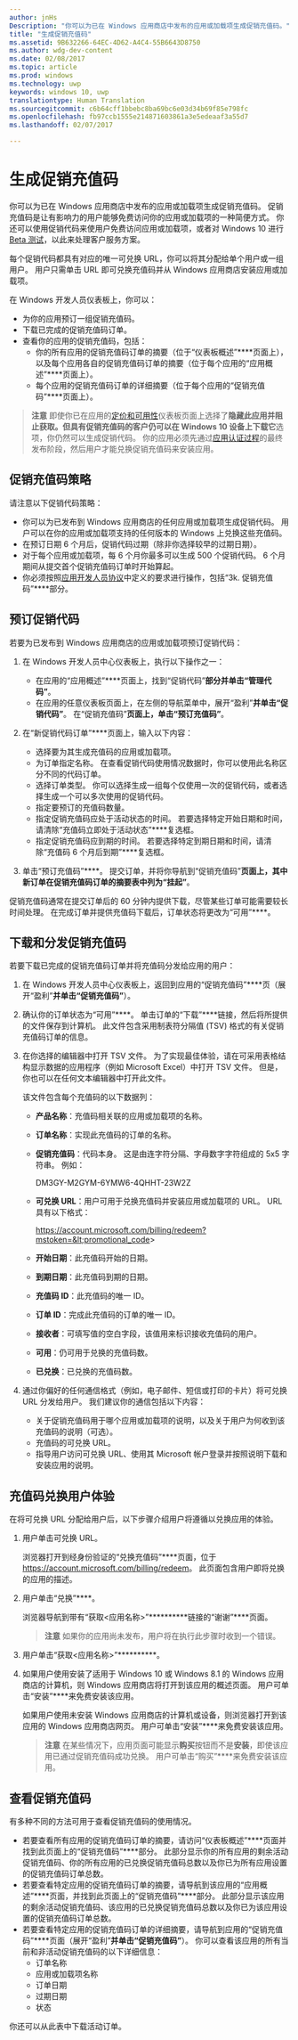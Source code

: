```yaml
---
author: jnHs
Description: "你可以为已在 Windows 应用商店中发布的应用或加载项生成促销充值码。"
title: "生成促销充值码"
ms.assetid: 9B632266-64EC-4D62-A4C4-55B6643D8750
ms.author: wdg-dev-content
ms.date: 02/08/2017
ms.topic: article
ms.prod: windows
ms.technology: uwp
keywords: windows 10, uwp
translationtype: Human Translation
ms.sourcegitcommit: c6b64cff1bbebc8ba69bc6e03d34b69f85e798fc
ms.openlocfilehash: fb97ccb1555e214871603861a3e5edeaaf3a55d7
ms.lasthandoff: 02/07/2017

---
```


# <a name="generate-promotional-codes"></a>生成促销充值码


你可以为已在 Windows 应用商店中发布的应用或加载项生成促销充值码。 促销充值码是让有影响力的用户能够免费访问你的应用或加载项的一种简便方式。 你还可以使用促销代码来使用户免费访问应用或加载项，或者对 Windows 10 进行 [Beta 测试](beta-testing-and-targeted-distribution.md)，以此来处理客户服务方案。

每个促销代码都具有对应的唯一可兑换 URL，你可以将其分配给单个用户或一组用户。 用户只需单击 URL 即可兑换充值码并从 Windows 应用商店安装应用或加载项。

在 Windows 开发人员仪表板上，你可以：

-   为你的应用预订一组促销充值码。
-   下载已完成的促销充值码订单。
-   查看你的应用的促销充值码，包括：
    -   你的所有应用的促销充值码订单的摘要（位于“仪表板概述”****页面上），以及每个应用各自的促销充值码订单的摘要（位于每个应用的“应用概述”****页面上）。
    -   每个应用的促销充值码订单的详细摘要（位于每个应用的“促销充值码”****页面上）。

> **注意**  即使你已在应用的[定价和可用性](set-app-pricing-and-availability.md)仪表板页面上选择了**隐藏此应用并阻止获取。但具有促销充值码的客户仍可以在 Windows 10 设备上下载它**选项，你仍然可以生成促销代码。 你的应用必须先通过[应用认证过程](the-app-certification-process.md)的最终发布阶段，然后用户才能兑换促销充值码来安装应用。

## <a name="promotional-code-policies"></a>促销充值码策略


请注意以下促销代码策略：

-   你可以为已发布到 Windows 应用商店的任何应用或加载项生成促销代码。 用户可以在你的应用或加载项支持的任何版本的 Windows 上兑换这些充值码。
-   在预订日期 6 个月后，促销代码过期（除非你选择较早的过期日期）。
-   对于每个应用或加载项，每 6 个月你最多可以生成 500 个促销代码。 6 个月期间从提交首个促销充值码订单时开始算起。
-   你必须按照[应用开发人员协议](https://msdn.microsoft.com/library/windows/apps/hh694058)中定义的要求进行操作，包括“3k. 促销充值码”****部分。

## <a name="order-promotional-codes"></a>预订促销代码


若要为已发布到 Windows 应用商店的应用或加载项预订促销代码：

1.  在 Windows 开发人员中心仪表板上，执行以下操作之一：
    -   在应用的“应用概述”****页面上，找到“促销代码”****部分并单击“管理代码”****。
    -   在应用的任意仪表板页面上，在左侧的导航菜单中，展开“盈利”****并单击“促销代码”****。 在“促销充值码”****页面上，单击“预订充值码”****。

2.  在“新促销代码订单”****页面上，输入以下内容：
    -   选择要为其生成充值码的应用或加载项。
    -   为订单指定名称。 在查看促销代码使用情况数据时，你可以使用此名称区分不同的代码订单。
    -   选择订单类型。 你可以选择生成一组每个仅使用一次的促销代码，或者选择生成一个可以多次使用的促销代码。
    -   指定要预订的充值码数量。
    -   指定促销充值码应处于活动状态的时间。 若要选择特定开始日期和时间，请清除“充值码立即处于活动状态”****复选框。
    -   指定促销充值码应到期的时间。 若要选择特定到期日期和时间，请清除“充值码 6 个月后到期”****复选框。

3.  单击“预订充值码”****。 提交订单，并将你导航到“促销充值码”****页面上，其中新订单在促销充值码订单的摘要表中列为“挂起”****。

促销充值码通常在提交订单后的 60 分钟内提供下载，尽管某些订单可能需要较长时间处理。 在完成订单并提供充值码下载后，订单状态将更改为“可用”****。

## <a name="download-and-distribute-promotional-codes"></a>下载和分发促销充值码


若要下载已完成的促销充值码订单并将充值码分发给应用的用户：

1.  在 Windows 开发人员中心仪表板上，返回到应用的“促销充值码”****页（展开“盈利”****并单击“促销充值码”****）。
2.  确认你的订单状态为“可用”****。 单击订单的“下载”****链接，然后将所提供的文件保存到计算机。 此文件包含采用制表符分隔值 (TSV) 格式的有关促销充值码订单的信息。
3.  在你选择的编辑器中打开 TSV 文件。 为了实现最佳体验，请在可采用表格结构显示数据的应用程序（例如 Microsoft Excel）中打开 TSV 文件。 但是，你也可以在任何文本编辑器中打开此文件。

    该文件包含每个充值码的以下数据列：

    -   **产品名称**：充值码相关联的应用或加载项的名称。
    -   **订单名称**：实现此充值码的订单的名称。
    -   **促销充值码**：代码本身。 这是由连字符分隔、字母数字字符组成的 5x5 字符串。 例如：

        DM3GY-M2GYM-6YMW6-4QHHT-23W2Z

    -   **可兑换 URL**：用户可用于兑换充值码并安装应用或加载项的 URL。 URL 具有以下格式：

        https://account.microsoft.com/billing/redeem?mstoken=&lt;promotional_code&gt;

    -   **开始日期**：此充值码开始的日期。
    -   **到期日期**：此充值码到期的日期。
    -   **充值码 ID**：此充值码的唯一 ID。
    -   **订单 ID**：完成此充值码的订单的唯一 ID。
    -   **接收者**：可填写值的空白字段，该值用来标识接收充值码的用户。
    -   **可用**：仍可用于兑换的充值码数。
    -   **已兑换**：已兑换的充值码数。

4.  通过你偏好的任何通信格式（例如，电子邮件、短信或打印的卡片）将可兑换 URL 分发给用户。 我们建议你的通信包括以下内容：
    -   关于促销充值码用于哪个应用或加载项的说明，以及关于用户为何收到该充值码的说明（可选）。
    -   充值码的可兑换 URL。
    -   指导用户访问可兑换 URL、使用其 Microsoft 帐户登录并按照说明下载和安装应用的说明。

## <a name="code-redemption-user-experience"></a>充值码兑换用户体验


在将可兑换 URL 分配给用户后，以下步骤介绍用户将遵循以兑换应用的体验。

1.  用户单击可兑换 URL。

    浏览器打开到经身份验证的“兑换充值码”****页面，位于 <https://account.microsoft.com/billing/redeem>。 此页面包含用户即将兑换的应用的描述。

2.  用户单击“兑换”****。

    浏览器导航到带有“获取&lt;应用名称&gt;”**********链接的“谢谢”****页面。

    > **注意**  如果你的应用尚未发布，用户将在执行此步骤时收到一个错误。

3.  用户单击“获取&lt;应用名称&gt;”**********。

4.  如果用户使用安装了适用于 Windows 10 或 Windows 8.1 的 Windows 应用商店的计算机，则 Windows 应用商店将打开到该应用的概述页面。 用户可单击“安装”****来免费安装该应用。

    如果用户使用未安装 Windows 应用商店的计算机或设备，则浏览器打开到该应用的 Windows 应用商店网页。 用户可单击“安装”****来免费安装该应用。

    > **注意**  在某些情况下，应用页面可能显示**购买**按钮而不是**安装**，即使该应用已通过促销充值码成功兑换。 用户可单击“购买”****来免费安装该应用。

## <a name="review-your-promotional-codes"></a>查看促销充值码


有多种不同的方法可用于查看促销充值码的使用情况。

-   若要查看所有应用的促销充值码订单的摘要，请访问“仪表板概述”****页面并找到此页面上的“促销充值码”****部分。 此部分显示你的所有应用的剩余活动促销充值码、你的所有应用的已兑换促销充值码总数以及你已为所有应用设置的促销充值码订单总数。
-   若要查看特定应用的促销充值码订单的摘要，请导航到该应用的“应用概述”****页面，并找到此页面上的“促销充值码”****部分。 此部分显示该应用的剩余活动促销充值码、该应用的已兑换促销充值码总数以及你已为该应用设置的促销充值码订单总数。
-   若要查看特定应用的促销充值码订单的详细摘要，请导航到应用的“促销充值码”****页面（展开“盈利”****并单击“促销充值码”****）。 你可以查看该应用的所有当前和非活动促销充值码的以下详细信息：
    -   订单名称
    -   应用或加载项名称
    -   订单日期
    -   过期日期
    -   状态

你还可以从此表中下载活动订单。

 

 





